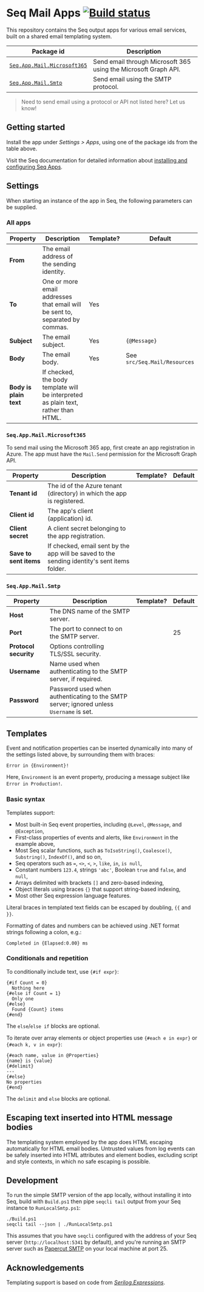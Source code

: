 # Seq Mail Apps [![Build status](https://ci.appveyor.com/api/projects/status/6jo5xhyfans07msl/branch/dev?svg=true)](https://ci.appveyor.com/project/datalust/seq-app-mail/branch/dev)

This repository contains the Seq output apps for various email services, built on a shared email templating system.

| Package id                                                                          | Description                                                     |
|-------------------------------------------------------------------------------------|-----------------------------------------------------------------|
| [`Seq.App.Mail.Microsoft365`](https://nuget.org/packages/seq.app.mail.microsoft365) | Send email through Microsoft 365 using the Microsoft Graph API. |
| [`Seq.App.Mail.Smtp`](https://nuget.org/packages/seq.app.mail.smtp)                 | Send email using the SMTP protocol.                             |

> Need to send email using a protocol or API not listed here? Let us know!


## Getting started

Install the app under _Settings > Apps_, using one of the package ids from the table above.

Visit the Seq documentation for detailed information about [installing and configuring Seq Apps](https://docs.datalust.co/docs/installing-seq-apps).

## Settings

When starting an instance of the app in Seq, the following parameters can be supplied.

### All apps

| Property               | Description                                                                        | Template? | Default                      |
|------------------------|------------------------------------------------------------------------------------|-----------|------------------------------|
| **From**               | The email address of the sending identity.                                         |           |                              |
| **To**                 | One or more email addresses that email will be sent to, separated by commas.       | Yes       |                              |
| **Subject**            | The email subject.                                                                 | Yes       | `{@Message}`                 |
| **Body**               | The email body.                                                                    | Yes       | See `src/Seq.Mail/Resources` |
| **Body is plain text** | If checked, the body template will be interpreted as plain text, rather than HTML. |           |                              |

### `Seq.App.Mail.Microsoft365`

To send mail using the Microsoft 365 app, first create an app registration in Azure. The app must have the `Mail.Send` permission 
for the Microsoft Graph API.

| Property               | Description                                                                                  | Template? | Default |
|------------------------|----------------------------------------------------------------------------------------------|---|---|
| **Tenant id**          | The id of the Azure tenant (directory) in which the app is registered.                       | | |
| **Client id**          | The app's client (application) id.                                                           | | |
| **Client secret**      | A client secret belonging to the app registration.                                           | | |
| **Save to sent items** | If checked, email sent by the app will be saved to the sending identity's sent items folder. | | |

### `Seq.App.Mail.Smtp`

| Property              | Description                                                                             | Template? | Default |
|-----------------------|-----------------------------------------------------------------------------------------|-----------|---------|
| **Host**              | The DNS name of the SMTP server.                                                        |           |         |
| **Port**              | The port to connect to on the SMTP server.                                              |           | 25      |
| **Protocol security** | Options controlling TLS/SSL security.                                                   |           |         |
| **Username**          | Name used when authenticating to the SMTP server, if required.                          |           |         |
| **Password**          | Password used when authenticating to the SMTP server; ignored unless `Username` is set. |           |         |

## Templates

Event and notification properties can be inserted dynamically into many of the settings listed above, by surrounding them
with braces:

```
Error in {Environment}!
```

Here, `Environment` is an event property, producing a message subject like `Error in Production!`.

### Basic syntax

Templates support:

 * Most built-in Seq event properties, including `@Level`, `@Message`, and `@Exception`,
 * First-class properties of events and alerts, like `Environment` in the example above,
 * Most Seq scalar functions, such as `ToIsoString()`, `Coalesce()`, `Substring()`, `IndexOf()`, and so on,
 * Seq operators such as `=`, `<>`, `<`, `>`, `like`, `in`, `is null`,
 * Constant numbers `123.4`, strings `'abc'`, Boolean `true` and `false`, and `null`,
 * Arrays delimited with brackets `[]` and zero-based indexing,
 * Object literals using braces `{}` that support string-based indexing,
 * Most other Seq expression language features.

Literal braces in templated text fields can be escaped by doubling, `{{` and `}}`.

Formatting of dates and numbers can be achieved using .NET format strings following a colon, e.g.:

```
Completed in {Elapsed:0.00} ms
```

### Conditionals and repetition

To conditionally include text, use `{#if expr}`:

```
{#if Count = 0}
  Nothing here
{#else if Count = 1}
  Only one
{#else}
  Found {Count} items
{#end}
```

The `else`/`else if` blocks are optional.

To iterate over array elements or object properties use `{#each e in expr}` or `{#each k, v in expr}`:

```
{#each name, value in @Properties}
{name} is {value}
{#delimit}
---
{#else}
No properties
{#end}
```

The `delimit` and `else` blocks are optional.

## Escaping text inserted into HTML message bodies

The templating system employed by the app does HTML escaping automatically for HTML email bodies. Untrusted 
values from log events can be safely inserted into HTML attributes and element bodies, excluding script and 
style contexts, in which no safe escaping is possible.

## Development

To run the simple SMTP version of the app locally, without installing it into Seq, build with `Build.ps1` then 
pipe `seqcli tail` output from your Seq instance to `RunLocalSmtp.ps1`:

```
./Build.ps1
seqcli tail --json | ./RunLocalSmtp.ps1
```

This assumes that you have `seqcli` configured with the address of your Seq server (`http://localhost:5341` by default),
and you're running an SMTP server such as [Papercut SMTP](https://github.com/ChangemakerStudios/Papercut-SMTP) on your
local machine at port 25.

## Acknowledgements

Templating support is based on code from [_Serilog.Expressions_](https://github.com/serilog/serilog-expressions).